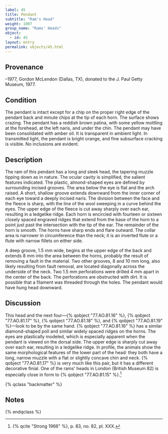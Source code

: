 ```yaml
---
label: 45
title: Pendant
subtitle: "Ram's Head"
weight: 1007
group_name: "Rams' Heads"
object:
  - id: 45
layout: entry
permalink: objects/45.html
---
```


## Provenance

–1977, Gordon McLendon (Dallas, TX), donated to the J. Paul Getty Museum, 1977.

## Condition

The pendant is intact except for a chip on the proper right edge of the pendant back and minute chips at the tip of each horn. The surface shows crazing. The pendant has a reddish brown patina, with some yellow mottling at the forehead, at the left naris, and under the chin. The pendant may have been consolidated with amber oil. It is transparent in ambient light. In transmitted light, the pendant is bright orange, and fine subsurface cracking is visible. No inclusions are evident.

## Description

The ram of this pendant has a long and sleek head, the tapering muzzle tipping down as in nature. The ocular cavity is simplified, the salient features indicated. The plastic, almond-shaped eyes are defined by surrounding incised grooves. The area below the eye is flat and the arch raised. A short, shallow groove extends downward from the inner corner of each eye toward a deeply incised naris. The division between the face and the fleece is sharp, with the line of the wool sweeping in a curve behind the eyes. The upper edge of the fleece is cut away sharply over each ear, resulting in a ledgelike ridge. Each horn is encircled with fourteen or sixteen closely spaced engraved ridges that extend from the base of the horn to a point just past the intersection with the tip of the ear. The remainder of the horn is smooth. The horns have sharp ends and flare outward. The collar area is narrower in circumference than the neck; it is an inverted flute or a flute with narrow fillets on either side.

A deep groove, 1.5 mm wide, begins at the upper edge of the back and extends 8 mm into the area between the horns, probably the result of removing a fault in the material. Two other grooves, 8 and 10 mm long, also likely resulting from fault removal, are located diagonally across the underside of the neck. Two 1.5 mm perforations were drilled 4 mm apart in the center of the back. The perforations are obstructed with dirt. It is possible that a filament was threaded through the holes. The pendant would have hung head downward.

## Discussion

This head and the next four—{% qobject "77.AO.81.16" %}, {% qobject "77.AO.81.17" %}, {% qobject "77.AO.81.18" %}, and {% qobject "77.AO.81.19" %}—look to be by the same hand. {% qobject "77.AO.81.16" %} has a similar diamond-shaped poll and similar widely spaced ridges on the horns. The eyes are plastically modeled, which is especially apparent when the pendant is viewed on the dorsal side. The upper edge is sharply cut away over each ear, resulting in a ledgelike ridge. In profile, the animals show the same morphological features of the lower part of the head: they both have a long, narrow muzzle with a flat or slightly concave chin and neck. {% qobject "77.AO.81.17" %} is very much like this pair, but it has a different decorative finial. One of the rams' heads in London (British Museum 82) is especially close in form to {% qobject "77.AO.81.15" %}.[^1]

{% qclass "backmatter" %}
## Notes
{% endqclass %}

[^1]: {% qcite "Strong 1966" %}, p. 83, no. 82, pl. XXX.
